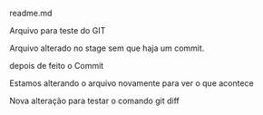 readme.md

Arquivo para teste do GIT

Arquivo alterado no stage sem que haja um commit.

depois de feito o Commit

Estamos alterando o arquivo novamente para ver o que acontece

Nova alteração para testar o comando git diff